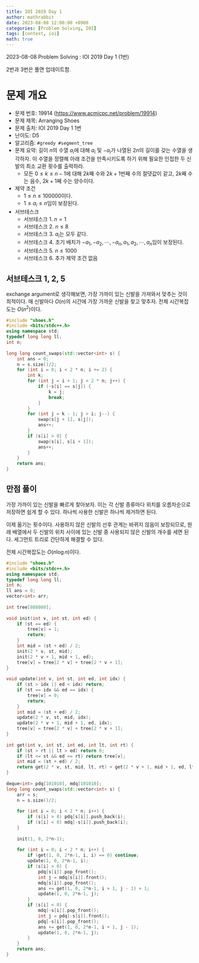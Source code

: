 ```yaml
---
title: IOI 2019 Day 1
author: mathrabbit
date: 2023-08-08 12:00:00 +0900
categories: [Problem Solving, IOI]
tags: [contest, ioi]
math: true
---
```


2023-08-08 Problem Solving : IOI 2019 Day 1 (1번)

<!--more-->

2번과 3번은 풀면 업데이트함.

# 문제 개요

- 문제 번호: 19914 (https://www.acmicpc.net/problem/19914)
- 문제 제목: Arranging Shoes
- 문제 출처: IOI 2019 Day 1 1번
- 난이도: D5
- 알고리즘: `#greedy #segment_tree`
- 문제 요약: 길이 $n$의 수열 $a_i$에 대해 $a_i$ 및 $-a_i$가 나열된 $2n$의 길이를 갖는 수열을 생각하자. 이 수열을 정렬해 아래 조건을 만족시키도록 하기 위해 필요한 인접한 두 신발의 최소 교환 횟수를 출력하라.
    - 모든 $0≤k≤n-1$에 대해 $2k$째 수와 $2k+1$번째 수의 절댓값이 같고, $2k$째 수는 음수, $2k+1$째 수는 양수이다.
- 제약 조건
    - $1≤n≤100000$이다.
    - $1≤a_i≤n$임이 보장된다.
- 서브테스크
    - 서브테스크 1. $n=1$
    - 서브테스크 2. $n≤8$
    - 서브테스크 3. $a_i$는 모두 같다.
    - 서브테스크 4. 초기 배치가 $-a_1, -a_2, \cdots, -a_n, a_1, a_2, \cdots, a_n$임이 보장된다.
    - 서브테스크 5. $n≤1000$
    - 서브테스크 6. 추가 제약 조건 없음

## 서브테스크 1, 2, 5

exchange argument로 생각해보면, 가장 가까이 있는 신발을 가져와서 맞추는 것이 최적이다. 매 신발마다 $O(n)$의 시간에 가장 가까운 신발을 찾고 맞추자. 전체 시간복잡도는 $O(n^2)$이다.

```cpp
#include "shoes.h"
#include <bits/stdc++.h>
using namespace std;
typedef long long ll;
int n;
 
long long count_swaps(std::vector<int> s) {
	int ans = 0;
	n = s.size()/2;
	for (int i = 0; i < 2 * n; i += 2) {
		int k;
		for (int j = i + 1; j < 2 * n; j++) {
			if (-s[i] == s[j]) {
				k = j;
				break;
			}
		}
		for (int j = k - 1; j > i; j--) {
			swap(s[j + 1], s[j]);
			ans++;
		}
		if (s[i] > 0) {
			swap(s[i], s[i + 1]);
			ans++;
		}
	}
	return ans;
}
```

## 만점 풀이

가장 가까이 있는 신발을 빠르게 찾아보자. 이는 각 신발 종류마다 위치를 오름차순으로 저장하면 쉽게 할 수 있다. 하나씩 사용한 신발은 하나씩 제거하면 된다.

이제 옮기는 횟수이다. 사용하지 않은 신발의 선후 관계는 바뀌지 않음이 보장되므로, 원래 배열에서 두 신발의 위치 사이에 있는 신발 중 사용되지 않은 신발의 개수를 세면 된다. 세그먼트 트리로 간단하게 해결할 수 있다.

전체 시간복잡도는 $O(n \log n)$이다.

```cpp
#include "shoes.h"
#include <bits/stdc++.h>
using namespace std;
typedef long long ll;
int n;
ll ans = 0;
vector<int> arr;
 
int tree[808080];
 
void init(int v, int st, int ed) {
	if (st == ed) {
		tree[v] = 1;
		return;
	}
	int mid = (st + ed) / 2;
	init(2 * v, st, mid);
	init(2 * v + 1, mid + 1, ed);
	tree[v] = tree[2 * v] + tree[2 * v + 1];
}
 
void update(int v, int st, int ed, int idx) {
	if (st > idx || ed < idx) return;
	if (st == idx && ed == idx) {
		tree[v] = 0;
		return;
	}
	int mid = (st + ed) / 2;
	update(2 * v, st, mid, idx);
	update(2 * v + 1, mid + 1, ed, idx);
	tree[v] = tree[2 * v] + tree[2 * v + 1];
}
 
int get(int v, int st, int ed, int lt, int rt) {
	if (st > rt || lt > ed) return 0;
	if (lt <= st && ed <= rt) return tree[v];
	int mid = (st + ed) / 2;
	return get(2 * v, st, mid, lt, rt) + get(2 * v + 1, mid + 1, ed, lt, rt);
}
 
deque<int> pdq[101010], mdq[101010];
long long count_swaps(std::vector<int> s) {
	arr = s;
	n = s.size()/2;
 
	for (int i = 0; i < 2 * n; i++) {
		if (s[i] > 0) pdq[s[i]].push_back(i);
		if (s[i] < 0) mdq[-s[i]].push_back(i);
	}
 
	init(1, 0, 2*n-1);
 
	for (int i = 0; i < 2 * n; i++) {
		if (get(1, 0, 2*n-1, i, i) == 0) continue;
		update(1, 0, 2*n-1, i);
		if (s[i] > 0) {
			pdq[s[i]].pop_front();
			int j = mdq[s[i]].front();
			mdq[s[i]].pop_front();
			ans += get(1, 0, 2*n-1, i + 1, j - 1) + 1;
			update(1, 0, 2*n-1, j);
		}
		if (s[i] < 0) {
			mdq[-s[i]].pop_front();
			int j = pdq[-s[i]].front();
			pdq[-s[i]].pop_front();
			ans += get(1, 0, 2*n-1, i + 1, j - 1);
			update(1, 0, 2*n-1, j);
		}
	}
	return ans;
}
```